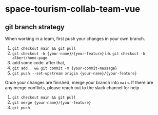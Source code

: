 # space-tourism-collab-team-vue

## git branch strategy

When working in a team, first push your changes in your own branch.

1. `git checkout main && git pull`
2. `git checkout -b {your-name}/{your-feature}`
   i.e. `git checkout -b albert/home-page`
3. add some code. after that,
4. `git add . && git commit -m {your-commit-message}`
5. `git push --set-upstream origin {your-name}/{your-feature}`

Once your changes are finished, merge your branch into `main`. If there are any merge conflicts, please reach out to the slack channel for help

1. `git checkout main && git pull`
2. `git merge {your-name}/{your-feature}`
3. `git push`
